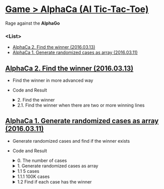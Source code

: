 # [Game > AlphaCa (AI Tic-Tac-Toe)](/README.md#alphaca-ai-tic-tac-toe)

Rage against the **AlphaGo**


### \<List>

- [AlphaCa 2. Find the winner (2016.03.13)](#alphaca-2-find-the-winner-20160313)
- [AlphaCa 1. Generate randomized cases as array (2016.03.11)](#alphaca-1-generate-randomized-cases-as-array-20160311)


## [AlphaCa 2. Find the winner (2016.03.13)](#list)

- Find the winner in more advanced way
- Code and Result
  <details>
    <summary>2. Find the winner</summary>

    ```r
    k=86532; a.arrow[,,k]                                                   # winner : 2nd player (8-4-6 on the '\' line)
    ```
    > &nbsp;&nbsp;&nbsp;&nbsp;&nbsp; [,1] [,2] [,3]  
    > [1,] &nbsp;&nbsp; 8 &nbsp;&nbsp; 5 &nbsp;&nbsp; 1  
    > [2,] &nbsp;&nbsp; 7 &nbsp;&nbsp; 4 &nbsp;&nbsp; 2  
    > [3,] &nbsp;&nbsp; 9 &nbsp;&nbsp; 3 &nbsp;&nbsp; 6

    ```r
    # Get the sums of remainders that are 0(all even) or 3(all odd)
    wl <- c()                                                               # wl(win/lose) : 0 (2nd player wins) / 1~2 (draw) / 3 (1st one wins)
    for (i in 1:3) {                                                        # combine colums
      wl <- c(wl, sum(a.arrow[,i,k]%%2))
    }
    for (i in 1:3) {                                                        # combine rows
      wl <- c(wl, sum(a.arrow[i,,k]%%2))
    }
    wl <- c(wl, sum(diag(a.arrow[,,k])%%2))                                 # combine \ diagonal 
    wl <- c(wl, sum(c(a.arrow[1,3,k],a.arrow[2,2,k],a.arrow[3,1,k])%%2))    # combine / diagonal
    wl                                                                      # 7th element is 0 → 2nd player won

    # mm : max and min value from wl; check easier if a winner exists
    mm <- c(max(wl), min(wl))
    mm
    ```
    > [1] 2 2 1 2 1 2 0 2  
    > [1] 2 0
  </details>
  <details>
    <summary>2.1. Find the winner when there are two or more winning lines</summary>

    ```r
    k=86537; a.arrow[,,k]
    ```
    > &nbsp;&nbsp;&nbsp;&nbsp;&nbsp; [,1] [,2] [,3]  
    > [1,] &nbsp;&nbsp; 5 &nbsp;&nbsp; 3 &nbsp;&nbsp; 7  
    > [2,] &nbsp;&nbsp; 8 &nbsp;&nbsp; 9 &nbsp;&nbsp; 2  
    > [3,] &nbsp;&nbsp; 4 &nbsp;&nbsp; 1 &nbsp;&nbsp; 6

    ```r
    # get wl.max with wl
    wl <- c()
    wl.max <- c()                                                           # wl.max : the max number of each line
    for (i in 1:3) {
      wl <- c(wl, sum(a.arrow[,i,k]%%2))
      wl.max <- c(wl.max, max(a.arrow[,i,k]))
    }
    for (i in 1:3) {
      wl <- c(wl, sum(a.arrow[i,,k]%%2))
      wl.max <- c(wl.max, max(a.arrow[i,,k]))
    }
    wl <- c(wl, sum(diag(a.arrow[,,k])%%2))
    wl.max <- c(wl.max, max(diag(a.arrow[,,k])))
    wl <- c(wl, sum(c(a.arrow[1,3,k],a.arrow[2,2,k],a.arrow[3,1,k])%%2))
    wl.max <- c(wl.max, max(a.arrow[1,3,k],a.arrow[2,2,k],a.arrow[3,1,k]))
    wl                                                                      # 2, 4-th lines consist only of odd numbers
    wl.max

    # mm : max and min value from wl; check easier if a winner exists
    mm <- c(max(wl), min(wl))
    mm
    ```
    > [1] 1 3 1 3 1 1 2 2  
    > [1] 8 9 7 7 9 6 9 9  
    > [1] 3 1

    ```r
    # Find the final singular winner
    wl.win.rank <- c(which(wl==3), which(wl==0)); wl.win.rank               # return 2, 4 where the winning lines are
    wl.max.real <- min(wl.max[wl.win.rank]); wl.max.real                    # the min of the max values in 2, 4th lines is 7
    wl.max.real.rank <- which(wl.max==wl.max.real); wl.max.real.rank        # 7 is the max value of 3, 4th lines

    wl.mrr.freq <- table(c(wl.max.rank, wl.max.real.rank)); wl.mrr.freq     # {4} is the intersection of {2, 4} and {3, 4}

    wl.rmr <- as.numeric(names(which(wl.mrr.freq==max(wl.mrr.freq))));wl.rmr# return 4
    winner <- wl[wl.rmr]
    winner                                                                  # the 4th line indicates '3' → 1st player won!
    ```
    > [1] 2 4  
    > [1] 7  
    > [1] 3 4

    > 2 3 4  
    > 1 1 2

    > [1] 4  
    > [1] 3
  </details>


## [AlphaCa 1. Generate randomized cases as array (2016.03.11)](#list)

- Generate randomized cases and find if the winner exists
- Code and Result
  <details>
    <summary>0. The number of cases</summary>

    ```r
    factorial(361)                                              # Go-game : 19 * 19 = 361 points
    exp(sum(log(1:361)))
    sum(log(1:361, base=10))                                    # 768.1577
    10^0.1577                                                   # → 1.437805 * 10^768
    ```
    > [1] Inf  
    > [1] Inf  
    > [1] 768.1577  
    > [1] 1.437805

    ```r
    factorial(9)                                                # Tic-Tac-Toe : 362,880
    factorial(9)/(2*2*2^4)                                      # eliminate symmetries of top and bottom(/2), left and right(/2), diagonals(/4) : 1/16 → 5,670
    ```
    > [1] 362880  
    > [1] 5670
  </details>
  <details>
    <summary>1. Generate randomized cases as array</summary>

    ```r
    a <- rank(runif(9), ties.method="random"); a
    matrix(a, nrow=3, ncol=3)
    ```
    > [1] 2 9 7 5 1 3 8 6 4

    > &nbsp;&nbsp;&nbsp;&nbsp;&nbsp; [,1] [,2] [,3]  
    > [1,] &nbsp;&nbsp; 2 &nbsp;&nbsp; 5 &nbsp;&nbsp; 8  
    > [2,] &nbsp;&nbsp; 9 &nbsp;&nbsp; 1 &nbsp;&nbsp; 6  
    > [3,] &nbsp;&nbsp; 7 &nbsp;&nbsp; 3 &nbsp;&nbsp; 4
  </details>
  <details>
    <summary>1.1 5 cases</summary>

    ```r
    set.seed(0307)                                              # the seed number works during the following for statement …… crazy!
    k=5; aa <- c(); a.arr <- c()

    for(i in 1:k) {
        a <- rank(runif(9), ties.method="random")
        aa <- c(aa, a)
        }

    a.arr <- array(aa, c(3,3,k))
    a.arr
    ```
    > , , 1  
    > 
    > &nbsp;&nbsp;&nbsp;&nbsp;&nbsp; [,1] [,2] [,3]  
    > [1,] &nbsp;&nbsp; 6 &nbsp;&nbsp; 3 &nbsp;&nbsp; 2  
    > [2,] &nbsp;&nbsp; 5 &nbsp;&nbsp; 1 &nbsp;&nbsp; 8  
    > [3,] &nbsp;&nbsp; 4 &nbsp;&nbsp; 7 &nbsp;&nbsp; 9  
    > ……
  </details>
  <details>
    <summary>1.1.1 100K cases</summary>

    ```r
    set.seed(0307)
    k=10^5; aa <- c(); a.arr <- c()                             # I realized such numerous cases is not needed, when it was too late.

    for(i in 1:k) {
        a <- rank(runif(9), ties.method="random")
        aa <- c(aa, a)
        }

    a.arrow <- array(aa, c(3,3,k))
    str(a.arrow)
    ```
    >  int [1:3, 1:3, 1:100000] 6 5 4 3 1 7 2 8 9 3 ...
  </details>
  <details>
    <summary>1.2 Find if each case has the winner</summary>

    1. Fill number of 1~9 instead of O/X  
    : The 1st Player puts (1, 3, 5, 7, 9) and the 2nd player does (2, 4, 6, 8).  
    2. It is the winner who puts only odd or only even numbers in a line including diagonal ones  
    : If there are two or more such lines, the winner is who has the smaller max value(to be continued ……).

    ```r
    a.arrow[,,41562]                                            # winner : 1nd player (3-1-5 on the '\' line)
    ```
    > &nbsp;&nbsp;&nbsp;&nbsp;&nbsp; [,1] [,2] [,3]  
    > [1,] &nbsp;&nbsp; 3 &nbsp;&nbsp; 9 &nbsp;&nbsp; 6  
    > [2,] &nbsp;&nbsp; 2 &nbsp;&nbsp; 1 &nbsp;&nbsp; 7  
    > [3,] &nbsp;&nbsp; 4 &nbsp;&nbsp; 8 &nbsp;&nbsp; 5

    ```r
    a.arrow[,2,41562]
    diag(a.arrow[,,41562])
    n=41562; c(a.arrow[1,3,n],a.arrow[2,2,n],a.arrow[3,1,n])
    ```
    > [1] 9 1 8  
    > [1] 3 1 5  
    > [1] 6 1 4

    ```r
    a.arrow[,3,41562]%%2                                        # 0 : even number / 1 : odd number
    diag(a.arrow[,,41562])%%2                                   # 1 1 1 : consists of only odd numbers
    ```
    > [1] 0 1 1  
    > [1] 1 1 1
  </details>
